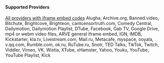 
#### Supported Providers ####

[All providers with iframe embed codes](https://nextgenthemes.com/plugins/arve/documentation/#general-iframe-embedding)
Alugha, Archive.org, Banned.video, Bitchute, Brightcove, Brighteon, cantcensortruth.com, Comedy Central, Dailymotion, Dailymotion Playlist, DTube, Facebook, Gab TV, Google Drive, mp4 or webm video files, ARVE general iframe embed, IGN, IMDB, Kickstarter, kla.tv, Livestream.com, Mail.ru, Metacafe, myspace, ooyala, v.qq.com, Rumble.com, ok.ru, RuTube.ru, Snotr, TED Talks, TikTok, Twitch, Viddler, Vimeo, VK, Wistia, XTube, xHamster, Yahoo, Youku, YouTube, YouTube Playlist, Kick